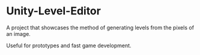 # Unity-Level-Editor
A project that showcases the method of generating levels from the pixels of an image. 

Useful for prototypes and fast game development.
